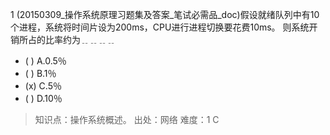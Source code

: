 1
(20150309_操作系统原理习题集及答案_笔试必需品_doc)假设就绪队列中有10个进程，系统将时间片设为200ms，CPU进行进程切换要花费10ms。
则系统开销所占的比率约为﹎﹎﹎﹎
- ( ) A.0.5％ 
- ( ) B.1％ 
- (x) C.5％ 
- ( ) D.10％

> 知识点：操作系统概述。
> 出处：网络
> 难度：1
> C
